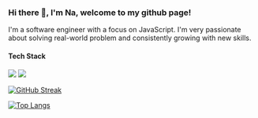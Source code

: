 ### Hi there 👋, I'm Na, welcome to my github page!

I'm a software engineer with a focus on JavaScript. I'm very passionate about solving real-world problem and consistently growing with new skills.

#### Tech Stack
<img
  src="https://img.shields.io/badge/JavaScript-323330?style=for-the-badge&logo=javascript&logoColor=F7DF1E"
/>
<img
  src="https://img.shields.io/badge/TypeScript-007ACC?style=for-the-badge&logo=typescript&logoColor=white"
/>
<img
  src="https://img.shields.io/badge/Node.js-339933?style=for-the-badge&logo=nodedotjs&logoColor=white"
  alt=""
/>
<img
  src="https://img.shields.io/badge/Express.js-000000?style=for-the-badge&logo=express&logoColor=white"
  alt=""
/>
<img
  src="	https://img.shields.io/badge/npm-CB3837?style=for-the-badge&logo=npm&logoColor=white"
  alt=""
/>
<img
  src="https://img.shields.io/badge/PostgreSQL-316192?style=for-the-badge&logo=postgresql&logoColor=white"
  alt=""
/>
<img
  src="https://img.shields.io/badge/Sequelize-52B0E7?style=for-the-badge&logo=Sequelize&logoColor=white"
  alt=""
/>
<img
  src="https://img.shields.io/badge/React-20232A?style=for-the-badge&logo=react&logoColor=61DAFB"
  alt=""
/>
<img
  src="https://img.shields.io/badge/Redux-593D88?style=for-the-badge&logo=redux&logoColor=white"
  alt=""
/>
<img
  src="https://img.shields.io/badge/Tailwind_CSS-38B2AC?style=for-the-badge&logo=tailwind-css&logoColor=white"
  alt=""
/>
<img
  src="https://img.shields.io/badge/Material%20UI-007FFF?style=for-the-badge&logo=mui&logoColor=white"
  alt=""
/>
<img
  src="https://img.shields.io/badge/HTML5-E34F26?style=for-the-badge&logo=html5&logoColor=white"
  alt=""
/>
<img
  src="https://img.shields.io/badge/CSS3-1572B6?style=for-the-badge&logo=css3&logoColor=white"
  alt=""
/>
<img
  src="https://img.shields.io/badge/VSCode-0078D4?style=for-the-badge&logo=visual%20studio%20code&logoColor=white"
  alt=""
/>
<img
  src="https://img.shields.io/badge/Notion-000000?style=for-the-badge&logo=notion&logoColor=white"
  alt=""
/>

[![GitHub Streak](https://streak-stats.demolab.com/?user=na-lin)](https://git.io/streak-stats)

[![Top Langs](https://github-readme-stats.vercel.app/api/top-langs/?username=na-lin&count_private=true&hide=python,Pug,C)](https://github.com/anuraghazra/github-readme-stats)




<!--
**na-lin/na-lin** is a ✨ _special_ ✨ repository because its `README.md` (this file) appears on your GitHub profile.

Here are some ideas to get you started:

- 🔭 I’m currently working on ...
- 🌱 I’m currently learning ...
- 👯 I’m looking to collaborate on ...
- 🤔 I’m looking for help with ...
- 💬 Ask me about ...
- 📫 How to reach me: ...
- 😄 Pronouns: ...
- ⚡ Fun fact: ...
-->

